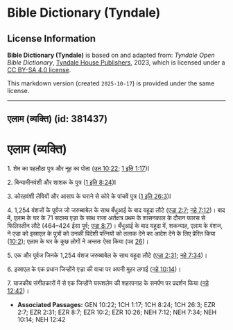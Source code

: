 # Bible Dictionary (Tyndale)

## License Information

**Bible Dictionary (Tyndale)** is based on and adapted from: _Tyndale Open Bible Dictionary_, [Tyndale House Publishers](https://tyndaleopenresources.com/), 2023, which is licensed under a [CC BY-SA 4.0 license](https://creativecommons.org/licenses/by-sa/4.0/legalcode.en).

This markdown version (created `2025-10-17`) is provided under the same license.



--------------------------------

## एलाम (व्यक्ति) (id: 381437)

एलाम (व्यक्ति)
==============

1\. शेम का पहलौठा पुत्र और नूह का पोता ([उत 10:22](https://ref.ly/Gen10:22); [1 इति 1:17](https://ref.ly/1Chr1:17))I

2\. बिन्यामीनवंशी और शाशक के पुत्र ([1 इति 8:24](https://ref.ly/1Chr8:24))I

3\. कोरहवंशी लेवियों और आसाप के घराने से कोरे के पांचवें पुत्र ([1 इति 26:3](https://ref.ly/1Chr26:3))I

4\. 1,254 वंशजों के पूर्वज जो जरुब्बाबेल के साथ बँधुआई के बाद यहूदा लौटे ([एज्रा 2:7](https://ref.ly/Ezra2:7); [नहे 7:12](https://ref.ly/Neh7:12))। बाद में, एलाम के घर के 71 सदस्य एज्रा के साथ राजा अर्तक्षत्र प्रथम के शासनकाल के दौरान फारस से फिलिस्तीन लौटे (464–424 ईसा पूर्व; [एज्रा 8:7](https://ref.ly/Ezra8:7))। बँधुआई के बाद यहूदा में, शकन्याह, एलाम के वंशज, ने एज्रा को इस्राएल के पुत्रों को उनकी विदेशी पत्नियों को तलाक देने का आदेश देने के लिए प्रेरित किया ([10:2](https://ref.ly/Ezra10:2)); एलाम के घर के कुछ लोगों ने अन्ततः ऐसा किया (पद [26](https://ref.ly/Ezra10:26))।

5\. एक और पूर्वज जिनके 1,254 वंशज जरुब्बाबेल के साथ यहूदा लौटे ([एज्रा 2:31](https://ref.ly/Ezra2:31); [नहे 7:34](https://ref.ly/Neh7:34))।

6\. इस्राएल के एक प्रधान जिन्होंने एज्रा की वाचा पर अपनी मुहर लगाई ([नहे 10:14](https://ref.ly/Neh10:14))।

7\. याजकीय संगीतकारों में से एक जिन्होंने यरूशलेम की शहरपनाह के समर्पण पर प्रदर्शन किया ([नहे 12:42](https://ref.ly/Neh12:42))।

* **Associated Passages:** GEN 10:22; 1CH 1:17; 1CH 8:24; 1CH 26:3; EZR 2:7; EZR 2:31; EZR 8:7; EZR 10:2; EZR 10:26; NEH 7:12; NEH 7:34; NEH 10:14; NEH 12:42

